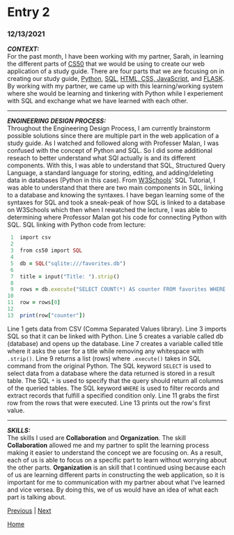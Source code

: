 # Entry 2
### 12/13/2021

***CONTEXT:***
<br>
For the past month, I have been working with my partner, Sarah, in learning the different parts of [CS50](https://cs50.harvard.edu/college/2021/fall/) that we would be using to create our web application of a study guide. There are four parts that we are focusing on in creating our study guide, [Python](https://cs50.harvard.edu/college/2021/fall/weeks/6/), [SQL](https://cs50.harvard.edu/college/2021/fall/weeks/7/), [HTML, CSS, JavaScript](https://cs50.harvard.edu/college/2021/fall/weeks/8/), and [FLASK](https://cs50.harvard.edu/college/2021/fall/weeks/9/). By working with my partner, we came up with this learning/working system where she would be learning and tinkering with Python while I experiement with SQL and exchange what we have learned with each other. 
_____
***ENGINEERING DESIGN PROCESS:***
<br>
Throughout the Engineering Design Process, I am currently brainstorm possible solutions since there are multiple part in the web application of a study guide. As I watched and followed along with Professer Malan, I was confused with the concept of Python and SQL. So I did some additional reseach to better understand what SQl actually is and its different components. With this, I was able to understand that SQL, Structured Query Language, a standard language for storing, editing, and adding/deleting data in databases (Python in this case). From [W3Schools](https://www.w3schools.com/sql/default.asp)' SQL Tutorial, I was able to understand that there are two main components in SQL, linking to a database and knowing the syntaxes. I have began learning some of the syntaxes for SQL and took a sneak-peak of how SQL is linked to a database on W3Schools which then when I rewatched the lecture, I was able to determining where Professor Malan got his code for connecting Python with SQL. SQL linking with Python code from lecture:

```ruby
 1  import csv 
 2  
 3  from cs50 import SQL
 4  
 5  db = SQL("sqlite:///favorites.db")
 6  
 7  title = input("Title: ").strip()
 8  
 9  rows = db.execute("SELECT COUNT(*) AS counter FROM favorites WHERE title LIKE ?", title)
10 
11  row = rows[0]
12
13  print(row["counter"])
```
Line 1 gets data from CSV (Comma Separated Values library). Line 3 imports SQL so that it can be linked with Python. Line 5 creates a variable called db (database) and opens up the database. Line 7 creates a variable called title where it asks the user for a title while removing any whitespace with `.strip()`. Line 9 returns a list (rows) where `.execute()` takes in SQL command from the original Python. The SQL keyword `SELECT` is used to select data from a database where the data returned is stored in a result table. The SQL `*` is used to specify that the query should return all columns of the queried tables. The SQL keyword `WHERE` is used to filter records and extract records that fulfill a specified condition only. Line 11 grabs the first row from the rows that were executed. Line 13 prints out the row's first value.
_____
***SKILLS:***
<br>
The skills I used are **Collaboration** and **Organization**. The skill **Collaboration** allowed me and my partner to split the learning process making it easier to understand the concept we are focusing on. As a result, each of us is able to focus on a specific part to learn without worrying about the other parts. **Organization** is an skill that I continued using because each of us are learning different parts in constructing the web application, so it is important for me to communication with my partner about what I've learned and vice versea. By doing this, we of us would have an idea of what each part is talking about. 

[Previous](entry01.md) | [Next](entry03.md)

[Home](../README.md)
